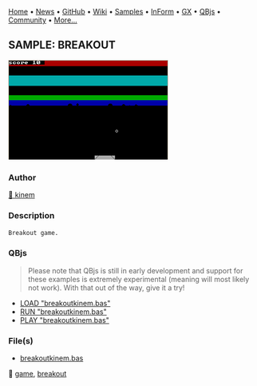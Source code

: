 [Home](https://qb64.com) • [News](../../news.md) • [GitHub](https://github.com/QB64Official/qb64) • [Wiki](https://github.com/QB64Official/qb64/wiki) • [Samples](../../samples.md) • [InForm](../../inform.md) • [GX](../../gx.md) • [QBjs](../../qbjs.md) • [Community](../../community.md) • [More...](../../more.md)

## SAMPLE: BREAKOUT

![breakout-kinem.png](img/breakout-kinem.png)

### Author

[🐝 kinem](../kinem.md) 

### Description

```text
Breakout game.
```

### QBjs

> Please note that QBjs is still in early development and support for these examples is extremely experimental (meaning will most likely not work). With that out of the way, give it a try!

* [LOAD "breakoutkinem.bas"](https://v6p9d9t4.ssl.hwcdn.net/html/5963335/index.html?src=https://qb64.com/samples/breakout/src/breakoutkinem.bas)
* [RUN "breakoutkinem.bas"](https://v6p9d9t4.ssl.hwcdn.net/html/5963335/index.html?mode=auto&src=https://qb64.com/samples/breakout/src/breakoutkinem.bas)
* [PLAY "breakoutkinem.bas"](https://v6p9d9t4.ssl.hwcdn.net/html/5963335/index.html?mode=play&src=https://qb64.com/samples/breakout/src/breakoutkinem.bas)

### File(s)

* [breakoutkinem.bas](src/breakoutkinem.bas)

🔗 [game](../game.md), [breakout](../breakout.md)
